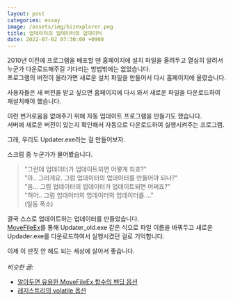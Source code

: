 ```yaml
---
layout: post
categories: essay
image: /assets/img/bizexplorer.png
title: 업데이터의 업데이터의 업데이터
date: 2022-07-02 07:30:00 +0900
---
```


2010년 이전에 프로그램을 배포할 땐 홈페이지에 설치 파일을 올려두고 열심히 알려서 누군가 다운로드해주길 기다리는 방법밖에는 없었습니다.  
프로그램의 버전이 올라가면 새로운 설치 파일을 만들어서 다시 홈페이지에 올렸습니다.

사용자들은 새 버전을 받고 싶으면 홈페이지에 다시 와서 새로운 파일을 다운로드하여 재설치해야 했습니다.

이런 번거로움을 없애주기 위해 자동 업데이트 프로그램을 만들기도 했습니다.  
서버에 새로운 버전이 있는지 확인해서 자동으로 다운로드하여 실행시켜주는 프로그램.

그래, 우리도 Updater.exe라는 걸 만들어보자.

스크럼 중 누군가가 물어봤습니다.  
>"그런데 업데이터가 업데이트되면 어떻게 되죠?"  
>"아.. 그러게요. 그럼 업데이터의 업데이터를 만들어야 되나?"  
>"음... 그럼 업데이터의 업데이터가 업데이트되면 어쩌죠?"  
>"허어.. 그럼 업데이터의 업데이터의 업데이터를...."  
>(일동 폭소)

결국 스스로 업데이트하는 업데이터를 만들었습니다.  
[MoveFileEx](/programming/2011/07/17/알아두면-유용한-MoveFileEx-함수의-펜딩-옵션.html)를 통해 Updater_old.exe 같은 식으로 파일 이름을 바꿔두고 새로운 Updader.exe를 다운로드하여서 실행시켰던 걸로 기억합니다.

이제 이 딴짓 안 해도 되는 세상에 살아서 좋습니다.
<br>
<br>
*비슷한 글:*
* [알아두면 유용한 MoveFileEx 함수의 펜딩 옵션](/programming/2011/07/17/알아두면-유용한-MoveFileEx-함수의-펜딩-옵션.html)
* [레지스트리의 volatile 옵션](/programming/2011/09/27/레지스트리의-volatile-옵션.html)